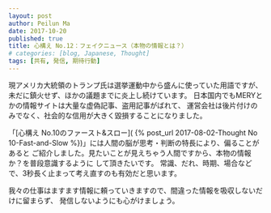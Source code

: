 ```yaml
---
layout: post
author: Peilun Ma
date: 2017-10-20
published: true
title: 心構え No.12：フェイクニュース（本物の情報とは？）
# categories: [blog, Japanese, Thought]
tags: [共有, 発信, 期待行動]
---
```

現アメリカ大統領のトランプ氏は選挙運動中から盛んに使っていた用語ですが、
未だに鎮火せず、ほかの議題までに炎上し続けています。
日本国内でもMERYとかの情報サイトは大量な虚偽記事、盗用記事がばれて、
運営会社は後片付けのみでなく、社会的な信用が大きく毀損することになりました。

「[心構え No.10のファースト&スロー]( {% post_url 2017-08-02-Thought No 10-Fast-and-Slow %})」には人間の脳が思考・判断の特長により、偏ることがあると
ご紹介しました。見たいことが見えちゃう人間ですから、本物の情報か？を普段意識するように
して頂きたいです。
常識、だれ、時期、場合などで、3秒長く止まって考え直すのも有効だと思います。

我々の仕事はますます情報に頼っていきますので、間違った情報を吸収しないだけに留まらず、
発信しないようにも心がけましょう。

